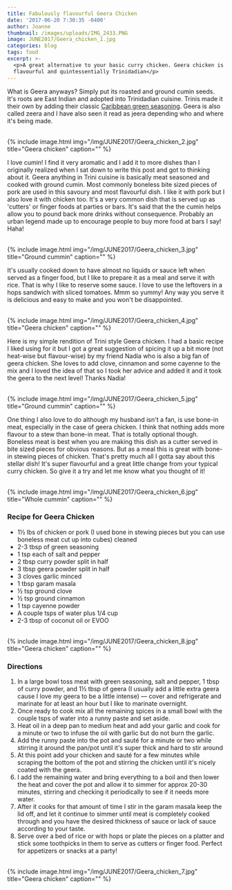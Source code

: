 ```yaml
---
title: Fabulously flavourful Geera Chicken
date: '2017-06-20 7:30:35 -0400'
author: Joanne
thumbnail: /images/uploads/IMG_2433.PNG
image: JUNE2017/Geera_chicken_1.jpg
categories: blog
tags: food
excerpt: >-
  <p>A great alternative to your basic curry chicken. Geera chicken is aromatic,
  flavourful and quintessentially Trinidadian</p>
---
```

What is Geera anyways? Simply put its roasted and ground cumin seeds. It's roots are East Indian and adopted into Trinidadian cuisine. Trinis made it their own by adding their classic [Caribbean green seasoning](https://www.oliveandmango.com/green-seasoning). Geera is also called zeera and I have also seen it read as jeera depending who and where it's being made.

<br>
{% include image.html
img="/img/JUNE2017/Geera_chicken_2.jpg"
title="Geera chicken"
caption="" %}
<br>

I love cumin! I find it very aromatic and I add it to more dishes than I originally realized when I sat down to write this post and got to thinking about it. Geera anything in Trini cuisine is basically meat seasoned and cooked with ground cumin. Most commonly boneless bite sized pieces of pork are used in this savoury and most flavourful dish.  I like it with pork but I also love it with chicken too. It's a very common dish that is served up as 'cutters' or finger foods at parties or bars. It's said that the the cumin helps allow you to pound back more drinks without consequence. Probably an urban legend made up to encourage people to buy more food at bars I say! Haha!

<br>
{% include image.html
img="/img/JUNE2017/Geera_chicken_3.jpg"
title="Ground cummin"
caption="" %}
<br>

It's usually cooked down to have almost no liquids or sauce left when served as a finger food, but I like to prepare it as a meal and serve it with rice. That is why I like to reserve some sauce. I love to use the leftovers in a hops sandwich with sliced tomatoes. Mmm so yummy! Any way you serve it is delicious and easy to make and you won't be disappointed.

<br>
{% include image.html
img="/img/JUNE2017/Geera_chicken_4.jpg"
title="Geera chicken"
caption="" %}
<br>

Here is my simple rendition of Trini style Geera chicken.  I had a basic recipe I liked using for it but I got a great suggestion of spicing it up a bit more (not heat-wise but flavour-wise) by my friend Nadia who is also a big fan of geera chicken.  She loves to add clove, cinnamon and some cayenne to the mix and I loved the idea of that so I took her advice and added it and it took the geera to the next level! Thanks Nadia!

<br>
{% include image.html
img="/img/JUNE2017/Geera_chicken_5.jpg"
title="Ground cummin"
caption="" %}
<br>

One thing I also love to do although my husband isn't a fan, is use bone-in meat, especially in the case of geera chicken. I think that nothing adds more flavour to a stew than bone-in meat. That is totally optional though. Boneless meat is best when you are making this dish as a cutter served in bite sized pieces for obvious reasons. But as a meal this is great with bone-in stewing pieces of chicken. That's pretty much all I gotta say about this stellar dish! It's super flavourful and a great little change from your typical curry chicken. So give it a try and let me know what you thought of it!

<br>
{% include image.html
img="/img/JUNE2017/Geera_chicken_6.jpg"
title="Whole cummin"
caption="" %}
<br>

### Recipe for Geera Chicken

* 1½ lbs of chicken or pork (I used bone in stewing pieces but you can use boneless meat cut up into cubes) cleaned
* 2-3 tbsp of green seasoning
* 1 tsp each of salt and pepper
* 2 tbsp curry powder split in half
* 3 tbsp geera powder split in half
* 3 cloves garlic minced
* 1 tbsp garam masala
* ½ tsp ground clove
* ½ tsp ground cinnamon
* 1 tsp cayenne powder
* A couple tsps of water plus 1/4 cup
* 2-3 tbsp of coconut oil or EVOO

<br>
{% include image.html
img="/img/JUNE2017/Geera_chicken_8.jpg"
title="Geera chicken"
caption="" %}
<br>

### Directions

1. In a large bowl toss meat with green seasoning, salt and pepper, 1 tbsp of curry powder, and 1½ tbsp of geera (I usually add a little extra geera cause I love my geera to be a little intense) — cover and refrigerate and marinate for at least an hour but I like to marinate overnight.
2. Once ready to cook mix all the remaining spices in a small bowl with the couple tsps of water into a runny paste and set aside.
3. Heat oil in a deep pan to medium heat and add your garlic and cook for a minute or two to infuse the oil with garlic but do not burn the garlic.
4. Add the runny paste into the pot and sauté for a minute or two while stirring it around the pan/pot until it's super thick and hard to stir around
5. At this point add your chicken and sauté for a few minutes while scraping the bottom of the pot and stirring the chicken until it's nicely coated with the geera.
6. I add the remaining water and bring everything to a boil and then lower the heat and cover the pot and allow it to simmer for approx 20-30 minutes, stirring and checking it periodically to see if it needs more water.
7. After it cooks for that amount of time I stir in the garam masala keep the lid off, and let it continue to simmer until meat is completely cooked through and you have the desired thickness of sauce or lack
   of sauce according to your taste.
8. Serve over a bed of rice or with hops or plate the pieces on a platter and stick some toothpicks in them to serve as cutters or finger food. Perfect for appetizers or snacks at a party!

<br>
{% include image.html
img="/img/JUNE2017/Geera_chicken_7.jpg"
title="Geera chicken"
caption="" %}
